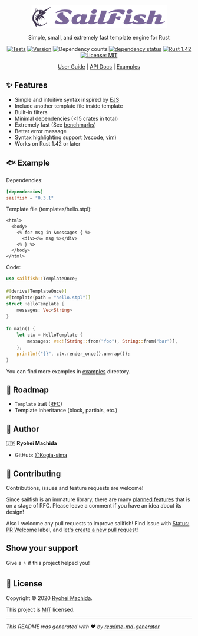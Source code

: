 <div align="center">

![SailFish](./resources/logo.png)

Simple, small, and extremely fast template engine for Rust

[![Tests](https://github.com/Kogia-sima/sailfish/workflows/Tests/badge.svg)](https://github.com/Kogia-sima/sailfish/actions?query=workflow%3ATests)
[![Version](https://img.shields.io/crates/v/sailfish)](https://crates.io/crates/sailfish)
![Dependency counts](https://img.shields.io/endpoint?url=https://gist.githubusercontent.com/Kogia-sima/a2128afe12bf05d85a0d68346236a4f5/raw/sailfish-dep-counts.json)
[![dependency status](https://deps.rs/repo/github/Kogia-sima/sailfish/status.svg)](https://deps.rs/repo/github/Kogia-sima/sailfish)
[![Rust 1.42](https://img.shields.io/badge/rust-1.42+-lightgray.svg)](https://blog.rust-lang.org/2020/03/12/Rust-1.42.html)
[![License: MIT](https://img.shields.io/badge/License-MIT-yellow.svg)](https://github.com/Kogia-sima/sailfish/blob/master/LICENSE)

[User Guide](https://sailfish.netlify.app/en/) | [API Docs](https://docs.rs/sailfish) | [Examples](./examples)

</div>

## ✨ Features

- Simple and intuitive syntax inspired by [EJS](https://ejs.co/)
- Include another template file inside template
- Built-in filters
- Minimal dependencies (<15 crates in total)
- Extremely fast (See [benchmarks](https://github.com/djc/template-benchmarks-rs))
- Better error message
- Syntax highlighting support ([vscode](./syntax/vscode), [vim](./syntax/vim))
- Works on Rust 1.42 or later

## 🐟 Example

Dependencies:

```toml
[dependencies]
sailfish = "0.3.1"
```

Template file (templates/hello.stpl):

```erb
<html>
  <body>
    <% for msg in &messages { %>
      <div><%= msg %></div>
    <% } %>
  </body>
</html>
```

Code:

```rust
use sailfish::TemplateOnce;

#[derive(TemplateOnce)]
#[template(path = "hello.stpl")]
struct HelloTemplate {
    messages: Vec<String>
}

fn main() {
    let ctx = HelloTemplate {
        messages: vec![String::from("foo"), String::from("bar")],
    };
    println!("{}", ctx.render_once().unwrap());
}
```

You can find more examples in [examples](./examples) directory.

## 🐾 Roadmap

- `Template` trait ([RFC](https://github.com/Kogia-sima/sailfish/issues/3))
- Template inheritance (block, partials, etc.)

## 👤 Author

🇯🇵 **Ryohei Machida**

* GitHub: [@Kogia-sima](https://github.com/Kogia-sima)

## 🤝 Contributing

Contributions, issues and feature requests are welcome!

Since sailfish is an immature library, there are many [planned features](https://github.com/Kogia-sima/sailfish/labels/Type%3A%20RFC) that is on a stage of RFC. Please leave a comment if you have an idea about its design!

Also I welcome any pull requests to improve sailfish! Find issue with [Status: PR Welcome](https://github.com/Kogia-sima/sailfish/issues?q=is%3Aissue+is%3Aopen+label%3A%22Status%3A+PR+Welcome%22) label, and [let's create a new pull request](https://github.com/Kogia-sima/sailfish/pulls)!

## Show your support

Give a ⭐️ if this project helped you!

## 📝 License

Copyright © 2020 [Ryohei Machida](https://github.com/Kogia-sima).

This project is [MIT](https://github.com/Kogia-sima/sailfish/blob/master/LICENSE) licensed.

***
_This README was generated with ❤️ by [readme-md-generator](https://github.com/kefranabg/readme-md-generator)_
